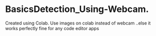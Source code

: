 # BasicsDetection_Using-Webcam.
Created using Colab. Use images on colab instead of webcam ..else it works perfectly fine for any code editor apps
